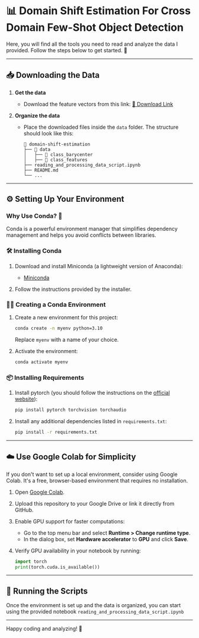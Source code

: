 # 📊 Domain Shift Estimation For Cross Domain Few-Shot Object Detection

Here, you will find all the tools you need to read and analyze the data I provided. Follow the steps below to get
started. 🚀

---

## 📥 Downloading the Data

1. **Get the data**
    - Download the feature vectors from this link: [🔗 Download Link](https://drive.google.com/file/d/1r4YlRP4NZicWL4kf_6XBcj2PSNSlKaEL/view?usp=sharing)

2. **Organize the data**

    - Place the downloaded files inside the `data` folder. The structure should look like this:
      ```
      📂 domain-shift-estimation
      ├── 📂 data
      │   ├── 📂 class_barycenter
      │   ├── 📂 class_features
      ├── reading_and_processing_data_script.ipynb
      ├── README.md
      └── ...
      ```

---

## ⚙️ Setting Up Your Environment

### Why Use Conda? 🐍

Conda is a powerful environment manager that simplifies dependency management and helps you avoid conflicts between
libraries.

### 🛠 Installing Conda

1. Download and install Miniconda (a lightweight version of Anaconda):
    - [Miniconda](https://docs.anaconda.com/miniconda/)

2. Follow the instructions provided by the installer.

### 🧑‍🔬 Creating a Conda Environment

1. Create a new environment for this project:
   ```bash
   conda create -n myenv python=3.10
   ```
   Replace `myenv` with a name of your choice.

2. Activate the environment:
   ```bash
   conda activate myenv
   ```

### 📦 Installing Requirements

1. Install pytorch (you should follow the instructions on the [official website](https://pytorch.org/)):

   ```bash
   pip install pytorch torchvision torchaudio
   ```

2. Install any additional dependencies listed in `requirements.txt`:
   ```bash
   pip install -r requirements.txt
   ```

---

## ☁️ Use Google Colab for Simplicity

If you don't want to set up a local environment, consider using Google Colab. It's a free, browser-based environment
that requires no installation.

1. Open [Google Colab](https://colab.research.google.com/).
2. Upload this repository to your Google Drive or link it directly from GitHub.
3. Enable GPU support for faster computations:
    - Go to the top menu bar and select **Runtime > Change runtime type**.
    - In the dialog box, set **Hardware accelerator** to **GPU** and click **Save**.

4. Verify GPU availability in your notebook by running:
   ```python
   import torch
   print(torch.cuda.is_available())
   ```

---

## 🚀 Running the Scripts

Once the environment is set up and the data is organized, you can start using the provided notebook
`reading_and_processing_data_script.ipynb`

---
Happy coding and analyzing! 🎉



